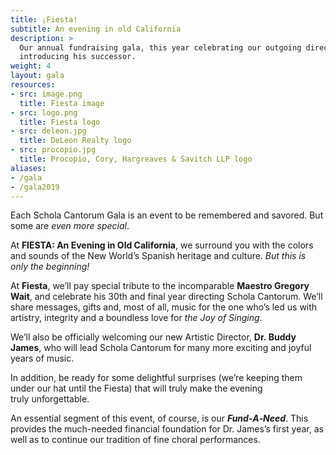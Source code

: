 ```yaml
---
title: ¡Fiesta!
subtitle: An evening in old California
description: >
  Our annual fundraising gala, this year celebrating our outgoing director and
  introducing his successor.
weight: 4
layout: gala
resources:
- src: image.png
  title: Fiesta image
- src: logo.png
  title: Fiesta logo
- src: deleon.jpg
  title: DeLeon Realty logo
- src: procopio.jpg
  title: Procopio, Cory, Hargreaves & Savitch LLP logo
aliases:
- /gala
- /gala2019
---
```


Each Schola Cantorum Gala is an event to be remembered and
savored. But some are *even more&nbsp;special*.

At **FIESTA: An Evening in Old California**, we surround you with the
colors and sounds of the New World’s Spanish heritage and culture.
*But this is only the&nbsp;beginning!*

At **Fiesta**, we’ll pay special tribute to the incomparable **Maestro
Gregory Wait**, and celebrate his 30th and final year directing Schola
Cantorum. We’ll share messages, gifts and, most of all, music for
the one who’s led us with artistry, integrity and a boundless love
for *the Joy of&nbsp;Singing*.

We’ll also be officially welcoming our new Artistic Director,
**Dr.&nbsp;Buddy James**, who will lead Schola Cantorum for many more exciting
and joyful years of&nbsp;music.

In addition, be ready for some delightful surprises (we’re
keeping them under our hat until the Fiesta) that will truly make the
evening truly&nbsp;unforgettable.

An essential segment of this event, of course, is our
***Fund&#x2011;A&#x2011;Need***.  This provides the much-needed financial
foundation for Dr. James’s first year, as well as to continue our tradition of
fine choral&nbsp;performances.
